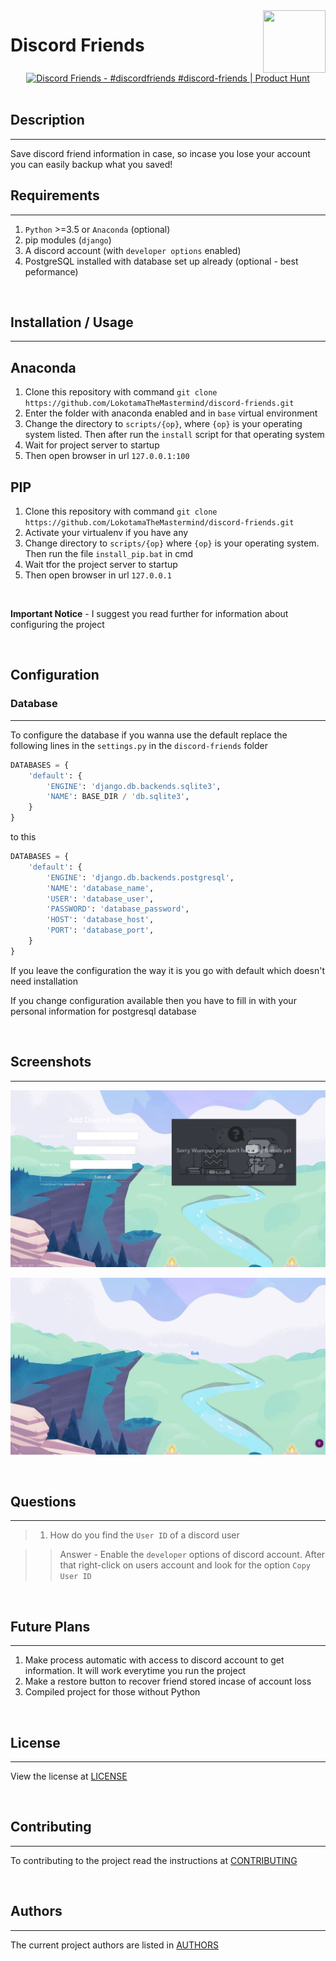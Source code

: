 <div align=center><img align="right" width=100 height=100 src="pictures/discord.ico"></span></div>

# Discord Friends

<div align=center><a href="https://www.producthunt.com/posts/discord-friends?utm_source=badge-featured&utm_medium=badge&utm_souce=badge-discord-friends" target="_blank"><img src="https://api.producthunt.com/widgets/embed-image/v1/featured.svg?post_id=279659&theme=light" alt="Discord Friends - #discordfriends #discord-friends | Product Hunt" style="width: 250px; height: 54px;" width="250" height="54" /></a></div>

<br>

## Description

___
Save discord friend information in case, so incase you lose your account you can easily backup what you saved!

## Requirements

___

1. `Python` >=3.5 or `Anaconda` (optional)
2. pip modules (`django`)
3. A discord account (with `developer options` enabled)
4. PostgreSQL installed with database set up already (optional - best peformance)

<br>

## Installation / Usage

___

## Anaconda

1. Clone this repository with command `git clone https://github.com/LokotamaTheMastermind/discord-friends.git`
2. Enter the folder with anaconda enabled and in `base` virtual environment
3. Change the directory to `scripts/{op}`, where `{op}` is your operating system listed. Then after run the `install` script for that operating system
4. Wait for project server to startup
5. Then open browser in url `127.0.0.1:100`

## PIP

1. Clone this repository with command `git clone https://github.com/LokotamaTheMastermind/discord-friends.git`
2. Activate your virtualenv if you have any
3. Change directory to `scripts/{op}` where `{op}` is your operating system. Then run the file `install_pip.bat` in cmd
4. Wait tfor the project server to startup
5. Then open browser in url `127.0.0.1`

<br>

**Important Notice** - I suggest you read further for information about configuring the project

<br>

## Configuration

### Database

___
To configure the database if you wanna use the default replace the following lines in the `settings.py` in the `discord-friends` folder

```python
DATABASES = {
    'default': {
        'ENGINE': 'django.db.backends.sqlite3',
        'NAME': BASE_DIR / 'db.sqlite3',
    }
}
```

to this

```python
DATABASES = {
    'default': {
        'ENGINE': 'django.db.backends.postgresql',
        'NAME': 'database_name',
        'USER': 'database_user',
        'PASSWORD': 'database_password',
        'HOST': 'database_host',
        'PORT': 'database_port',
    }
}
```

If you leave the configuration the way it is you go with default which doesn't need installation

If you change configuration available then you have to fill in with your personal information for postgresql database

<br>

## Screenshots

___
![Discord Friends - Homepage](pictures/home.jpg)

![Discord Friends - Logout](pictures/logout.jpg)

<br>

## Questions

___

> 1. How do you find the `User ID` of a discord user

>> Answer - Enable the `developer` options of discord account. After that right-click on users account and look for the option `Copy User ID`

<br>

## Future Plans

___

1. Make process automatic with access to discord account to get information. It will work everytime you run the project
2. Make a restore button to recover friend stored incase of account loss
3. Compiled project for those without Python

<br>

## License

___
View the license at [LICENSE](LICENSE)

<br>

## Contributing

___
To contributing to the project read the instructions at [CONTRIBUTING](CONTRIBUTING.md)

<br>

## Authors

___
The current project authors are listed in [AUTHORS](AUTHORS.md)